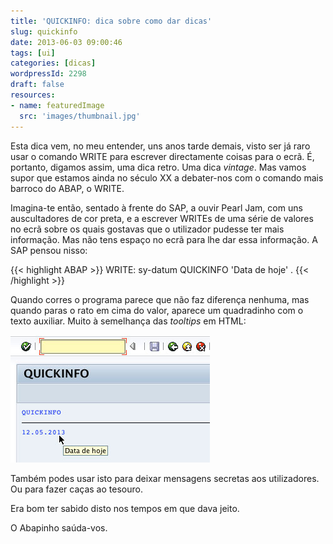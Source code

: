 ```yaml
---
title: 'QUICKINFO: dica sobre como dar dicas'
slug: quickinfo
date: 2013-06-03 09:00:46
tags: [ui]
categories: [dicas]
wordpressId: 2298
draft: false
resources:
- name: featuredImage
  src: 'images/thumbnail.jpg'
---
```

Esta dica vem, no meu entender, uns anos tarde demais, visto ser já raro usar o comando WRITE para escrever directamente coisas para o ecrã. É, portanto, digamos assim, uma dica retro. Uma dica _vintage_. Mas vamos supor que estamos ainda no século XX a debater-nos com o comando mais barroco do ABAP, o WRITE.

Imagina-te então, sentado à frente do SAP, a ouvir Pearl Jam, com uns auscultadores de cor preta, e a escrever WRITEs de uma série de valores no ecrã sobre os quais gostavas que o utilizador pudesse ter mais informação. Mas não tens espaço no ecrã para lhe dar essa informação. A SAP pensou nisso:


{{< highlight ABAP >}}
WRITE: sy-datum QUICKINFO 'Data de hoje' .
{{< /highlight >}}

Quando corres o programa parece que não faz diferença nenhuma, mas quando paras o rato em cima do valor, aparece um quadradinho com o texto auxiliar. Muito à semelhança das _tooltips_ em HTML:

![quickinfo][1]

Também podes usar isto para deixar mensagens secretas aos utilizadores. Ou para fazer caças ao tesouro.

Era bom ter sabido disto nos tempos em que dava jeito.

O Abapinho saúda-vos.

   [1]: images/quickinfo.jpg

